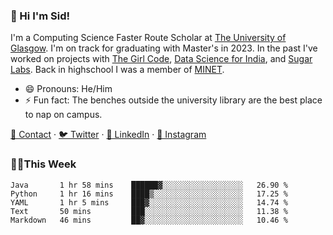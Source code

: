 ### 👋 Hi I'm Sid!
I'm a Computing Science Faster Route Scholar at [The University of Glasgow](https://gla.ac.uk). I'm on track for graduating with Master's in 2023. In the past I've worked on projects with [The Girl Code](https://thegirlcode.co/), [Data Science for India](), and [Sugar Labs](https://sugarlabs.org/). Back in highschool I was a member of [MINET](https://minet.co/). 

- 😄 Pronouns: He/Him
- ⚡ Fun fact: The benches outside the university library are the best place to nap on campus.

[📇 Contact](https://sid.gg/) · [🐦 Twitter](https://twitter.com/scholaronroad) · [👔 LinkedIn](https://linkedin.com/in/sidhant-bhavnani) · [📸 Instagram](https://www.instagram.com/bhavnani.pvt/) 

### 👨‍💻This Week
<!--START_SECTION:waka-->
```text
Java       1 hr 58 mins    ██████▓░░░░░░░░░░░░░░░░░░   26.90 % 
Python     1 hr 16 mins    ████▒░░░░░░░░░░░░░░░░░░░░   17.25 % 
YAML       1 hr 5 mins     ███▓░░░░░░░░░░░░░░░░░░░░░   14.74 % 
Text       50 mins         ███░░░░░░░░░░░░░░░░░░░░░░   11.38 % 
Markdown   46 mins         ██▓░░░░░░░░░░░░░░░░░░░░░░   10.46 % 
```
<!--END_SECTION:waka-->
